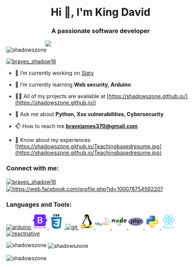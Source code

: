 <h1 align="center">Hi 👋, I'm King David</h1>
<h3 align="center">A passionate software developer</h3>
<img align="right" width="400" src="https://media1.tenor.com/m/GfSX-u7VGM4AAAAd/coding.gif">

<p align="left"> <img src="https://komarev.com/ghpvc/?username=shadowszone&label=Profile%20views&color=0e75b6&style=flat" alt="shadowszone" /> </p>

<p align="left"> <a href="https://twitter.com/braves_shadow16" target="blank"><img src="https://img.shields.io/twitter/follow/braves_shadow16?logo=twitter&style=for-the-badge" alt="braves_shadow16" /></a> </p>

- 🔭 I’m currently working on [Slaty](https://www.figma.com/design/Idd8DS6GucPzf64PNcUzwM/Edunox-mobile-application?fuid=1185013775881946689)

- 🌱 I’m currently learning **Web security, Arduino**

- 👨‍💻 All of my projects are available at [https://shadowszone.github.io/](https://shadowszone.github.io/)

- 💬 Ask me about **Python, Xss vulnerabilities, Cybersecurity**

- 📫 How to reach me **bravejames370@gmail.com**

- 📄 Know about my experiences [https://shadowszone.github.io/Teachingbasedresume.jpg](https://shadowszone.github.io/Teachingbasedresume.jpg)

<h3 align="left">Connect with me:</h3>
<p align="left">
<a href="https://twitter.com/braves_shadow16" target="blank"><img align="center" src="https://raw.githubusercontent.com/rahuldkjain/github-profile-readme-generator/master/src/images/icons/Social/twitter.svg" alt="braves_shadow16" height="30" width="40" /></a>
<a href="https://facebook.com/profile.php?id=100078754592207" target="blank"><img align="center" src="https://raw.githubusercontent.com/rahuldkjain/github-profile-readme-generator/master/src/images/icons/Social/facebook.svg" alt="https://web.facebook.com/profile.php?id=100078754592207" height="30" width="40" /></a>
</p>

<h3 align="left">Languages and Tools:</h3>
<p align="left"> <a href="https://www.arduino.cc/" target="_blank" rel="noreferrer"> <img src="https://cdn.worldvectorlogo.com/logos/arduino-1.svg" alt="arduino" width="40" height="40"/> </a> <a href="https://getbootstrap.com" target="_blank" rel="noreferrer"> <img src="https://raw.githubusercontent.com/devicons/devicon/master/icons/bootstrap/bootstrap-plain-wordmark.svg" alt="bootstrap" width="40" height="40"/> </a> <a href="https://www.w3schools.com/css/" target="_blank" rel="noreferrer"> <img src="https://raw.githubusercontent.com/devicons/devicon/master/icons/css3/css3-original-wordmark.svg" alt="css3" width="40" height="40"/> </a> <a href="https://git-scm.com/" target="_blank" rel="noreferrer"> <img src="https://www.vectorlogo.zone/logos/git-scm/git-scm-icon.svg" alt="git" width="40" height="40"/> </a> <a href="https://www.linux.org/" target="_blank" rel="noreferrer"> <img src="https://raw.githubusercontent.com/devicons/devicon/master/icons/linux/linux-original.svg" alt="linux" width="40" height="40"/> </a> <a href="https://www.mysql.com/" target="_blank" rel="noreferrer"> <img src="https://raw.githubusercontent.com/devicons/devicon/master/icons/mysql/mysql-original-wordmark.svg" alt="mysql" width="40" height="40"/> </a> <a href="https://nodejs.org" target="_blank" rel="noreferrer"> <img src="https://raw.githubusercontent.com/devicons/devicon/master/icons/nodejs/nodejs-original-wordmark.svg" alt="nodejs" width="40" height="40"/> </a> <a href="https://www.php.net" target="_blank" rel="noreferrer"> <img src="https://raw.githubusercontent.com/devicons/devicon/master/icons/php/php-original.svg" alt="php" width="40" height="40"/> </a> <a href="https://www.python.org" target="_blank" rel="noreferrer"> <img src="https://raw.githubusercontent.com/devicons/devicon/master/icons/python/python-original.svg" alt="python" width="40" height="40"/> </a> <a href="https://reactjs.org/" target="_blank" rel="noreferrer"> <img src="https://raw.githubusercontent.com/devicons/devicon/master/icons/react/react-original-wordmark.svg" alt="react" width="40" height="40"/> </a> <a href="https://reactnative.dev/" target="_blank" rel="noreferrer"> <img src="https://reactnative.dev/img/header_logo.svg" alt="reactnative" width="40" height="40"/> </a> </p>

<p><img align="left" src="https://github-readme-stats.vercel.app/api/top-langs?username=shadowszone&show_icons=true&locale=en&layout=compact" alt="shadowszone" /></p>

<p>&nbsp;<img align="center" src="https://github-readme-stats.vercel.app/api?username=shadowszone&show_icons=true&locale=en" alt="shadowszone" /></p>

<p><img align="center" src="https://github-readme-streak-stats.herokuapp.com/?user=shadowszone&" alt="shadowszone" /></p>

